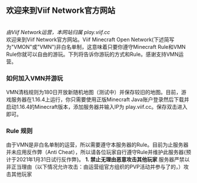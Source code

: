 ## 欢迎来到Viif Network官方网站

</br>*由Viif Network运营，本网站归属 play.viif.cc*</br>
欢迎来到Viif Network官方网站。Viif Minecraft Open Network(下述简写为"VMON"或"VMN")非白名单制，这意味着只要你遵守Minecraft Rule和VMN Rule你就可以自由的游玩。下列将告诉你游玩的方式和Rule。感谢支持VMN运营。

### 如何加入VMN并游玩

VMN清档规则为180日开放新随机地图（测试中）并保存较旧的地图。目前，游戏服务器在1.16.4上运行，你只需要使用正版Minecraft Java账户登录然后下载并启动1.16.4的Minecraft版本，添加服务器并输入IP为 play.viif.cc。保存双击进入即可。

### Rule 规则

由于VMN是非白名单制的运营，所以需要遵守本服务器的Rule。目前为止服务器并未应用反作弊（Anti Cheat），所以请各位玩家自行遵守Rule并维护此服务器{预计于2021年1月31日试行反作弊}。
**1. 禁止无理由恶意攻击其他玩家**
服务器严禁以非正当理由（以下情况允许攻击：由运营组官方组织的PVP活动并参与了的，）攻击其他玩家
